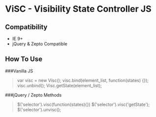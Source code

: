 # ViSC - Visibility State Controller JS

## Compatibility 
- IE 9+
- jQuery & Zepto Compatible

## How To Use
###Vanilla JS
> var visc = new Visc();
> visc.bind(element_list, function(states) {});
> visc.unbind();
> Visc.getState(element_list);

###jQuery / Zepto Methods
> $('selector').visc(function(states){})
> $('selector').visc('getState');
> $('selector').unvisc();